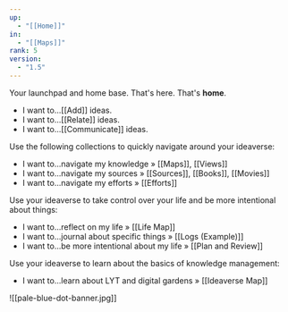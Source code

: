 ```yaml
---
up:
  - "[[Home]]"
in:
  - "[[Maps]]"
rank: 5
version:
  - "1.5"
---
```

 Your launchpad and home base. That's here. That's **home**.

- I want to...[[Add]] ideas.
- I want to...[[Relate]] ideas.
- I want to...[[Communicate]] ideas.

Use the following collections to quickly navigate around your ideaverse:

- I want to...navigate my knowledge » [[Maps]], [[Views]]
- I want to...navigate my sources » [[Sources]], [[Books]], [[Movies]]
- I want to...navigate my efforts » [[Efforts]]

Use your ideaverse to take control over your life and be more intentional about things:

- I want to...reflect on my life » [[Life Map]]
- I want to...journal about specific things » [[Logs (Example)]]
- I want to...be more intentional about my life » [[Plan and Review]] 

Use your ideaverse to learn about the basics of knowledge management:

- I want to...learn about LYT and digital gardens » [[Ideaverse Map]]


![[pale-blue-dot-banner.jpg]]
